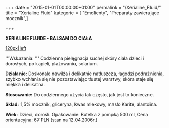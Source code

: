 +++
date = "2015-01-01T00:00:00+01:00"
permalink = "/Xerialine_Fluid/"
title = "Xerialine Fluid"
kategorie = [ "Emolienty", "Preparaty zawierające mocznik",]

+++

**XERIALINE FLUIDE - BALSAM DO CIAŁA**

[120px|left](/Grafika:FLUIDE_XERIALINE.jpg "wikilink")

'''Wskazania: ''' Codzienna pielęgnacja suchej skóry ciała dzieci i dorosłych, po kąpieli, plażowaniu, solarium.

**Działanie:** Doskonale nawilża i delikatnie natłuszcza, łagodzi podrażnienia, szybko wchłania się nie pozostawiając tłustej warstwy, skóra staje się miękka i delikatna.

**Stosowanie:** Do codziennego użycia tak często, jak jest to konieczne.

**Skład:** 1,5% mocznik, gliceryna, kwas mlekowy, masło Karite, alantoina.

**Wiek:** Dzieci, dorośli. Opakowanie: Butelka z pompką 500 ml, Cena orientacyjna: 67 PLN (stan na 12.04.2006r.)
